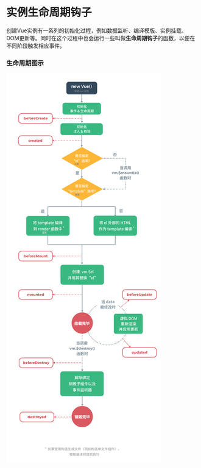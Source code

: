 # 实例生命周期钩子

创建Vue实例有一系列的初始化过程，例如数据监听、编译模版、实例挂载、DOM更新等。同时在这个过程中也会运行一些叫做**生命周期钩子**的函数，以便在不同阶段触发相应事件。

### 生命周期图示
![生命周期图示](../../image/lifecycle.png '生命周期图示')

